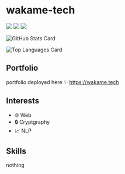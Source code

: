 # wakame-tech
![](https://img.shields.io/badge/人生-passed-green.svg)
![](https://img.shields.io/badge/進路-stable-active.svg)
![](https://img.shields.io/badge/version-0.21.9-green.svg)

![GitHub Stats Card](https://github-readme-stats.vercel.app/api?username=wakame-tech&count_private=true&show_icons=true)

![Top Languages Card](https://github-readme-stats.vercel.app/api/top-langs/?username=wakame-tech)


## Portfolio
portfolio deployed here ✨
<https://wakame.tech>

## Interests
- 🌐 Web
- 🔒 Cryptgraphy
- 📈 NLP

## Skills
nothing
